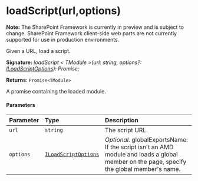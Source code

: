 # loadScript(url,options)
**Note:** The SharePoint Framework is currently in preview and is subject to change. SharePoint Framework client-side web parts are not currently supported for use in production environments.



Given a URL, load a script.

**Signature:** _loadScript < TModule >(url: string, options?: [ILoadScriptOptions](../sp-loader/interface/iloadscriptoptions.md)): Promise<TModule>;_

**Returns**: `Promise<TModule>`



A promise containing the loaded module.

#### Parameters


| Parameter	   | Type    | Description |
|:-------------|:---------------|:------------|
| `url`    | `string` | The script URL. |
| `options`    | [`ILoadScriptOptions`](../sp-loader/interface/iloadscriptoptions.md) | _Optional._ globalExportsName: If the script isn't an AMD module and loads a global member on the page, specify the global member's name. |


